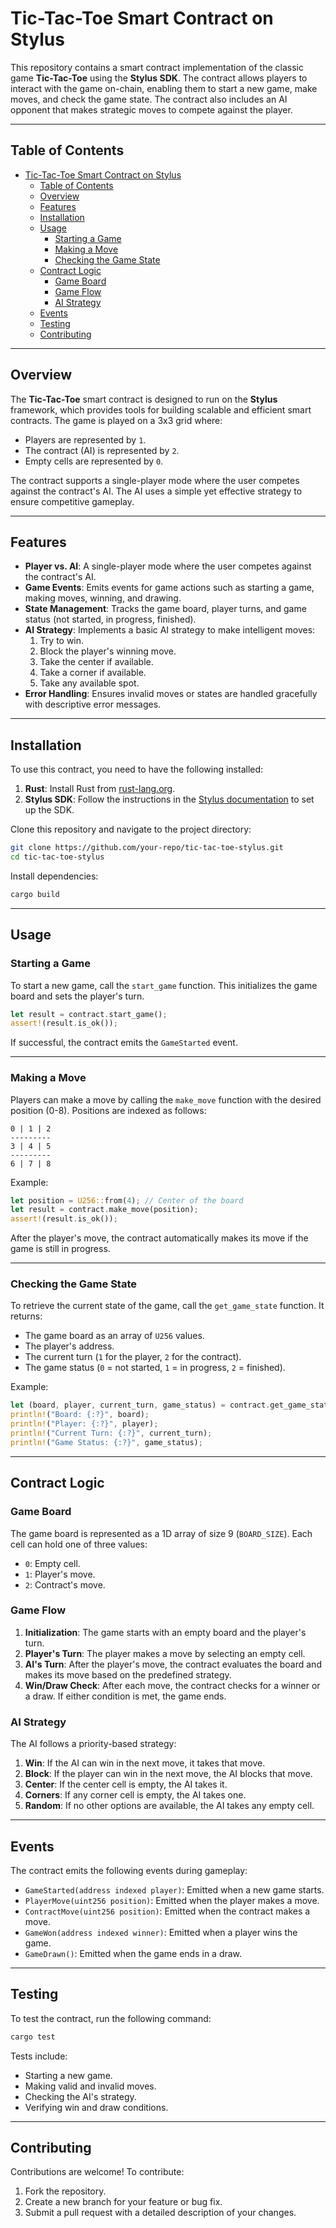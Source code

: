 # Tic-Tac-Toe Smart Contract on Stylus

This repository contains a smart contract implementation of the classic game **Tic-Tac-Toe** using the **Stylus SDK**. The contract allows players to interact with the game on-chain, enabling them to start a new game, make moves, and check the game state. The contract also includes an AI opponent that makes strategic moves to compete against the player.

---

## Table of Contents

- [Tic-Tac-Toe Smart Contract on Stylus](#tic-tac-toe-smart-contract-on-stylus)
  - [Table of Contents](#table-of-contents)
  - [Overview](#overview)
  - [Features](#features)
  - [Installation](#installation)
  - [Usage](#usage)
    - [Starting a Game](#starting-a-game)
    - [Making a Move](#making-a-move)
    - [Checking the Game State](#checking-the-game-state)
  - [Contract Logic](#contract-logic)
    - [Game Board](#game-board)
    - [Game Flow](#game-flow)
    - [AI Strategy](#ai-strategy)
  - [Events](#events)
  - [Testing](#testing)
  - [Contributing](#contributing)

---

## Overview

The **Tic-Tac-Toe** smart contract is designed to run on the **Stylus** framework, which provides tools for building scalable and efficient smart contracts. The game is played on a 3x3 grid where:
- Players are represented by `1`.
- The contract (AI) is represented by `2`.
- Empty cells are represented by `0`.

The contract supports a single-player mode where the user competes against the contract's AI. The AI uses a simple yet effective strategy to ensure competitive gameplay.

---

## Features

- **Player vs. AI**: A single-player mode where the user competes against the contract's AI.
- **Game Events**: Emits events for game actions such as starting a game, making moves, winning, and drawing.
- **State Management**: Tracks the game board, player turns, and game status (not started, in progress, finished).
- **AI Strategy**: Implements a basic AI strategy to make intelligent moves:
  1. Try to win.
  2. Block the player's winning move.
  3. Take the center if available.
  4. Take a corner if available.
  5. Take any available spot.
- **Error Handling**: Ensures invalid moves or states are handled gracefully with descriptive error messages.

---

## Installation

To use this contract, you need to have the following installed:

1. **Rust**: Install Rust from [rust-lang.org](https://www.rust-lang.org/tools/install).
2. **Stylus SDK**: Follow the instructions in the [Stylus documentation](https://stylus-sdk.alchemy.com/) to set up the SDK.

Clone this repository and navigate to the project directory:

```bash
git clone https://github.com/your-repo/tic-tac-toe-stylus.git
cd tic-tac-toe-stylus
```

Install dependencies:

```bash
cargo build
```

---

## Usage

### Starting a Game

To start a new game, call the `start_game` function. This initializes the game board and sets the player's turn.

```rust
let result = contract.start_game();
assert!(result.is_ok());
```

If successful, the contract emits the `GameStarted` event.

---

### Making a Move

Players can make a move by calling the `make_move` function with the desired position (0-8). Positions are indexed as follows:

```
0 | 1 | 2
---------
3 | 4 | 5
---------
6 | 7 | 8
```

Example:

```rust
let position = U256::from(4); // Center of the board
let result = contract.make_move(position);
assert!(result.is_ok());
```

After the player's move, the contract automatically makes its move if the game is still in progress.

---

### Checking the Game State

To retrieve the current state of the game, call the `get_game_state` function. It returns:
- The game board as an array of `U256` values.
- The player's address.
- The current turn (`1` for the player, `2` for the contract).
- The game status (`0` = not started, `1` = in progress, `2` = finished).

Example:

```rust
let (board, player, current_turn, game_status) = contract.get_game_state();
println!("Board: {:?}", board);
println!("Player: {:?}", player);
println!("Current Turn: {:?}", current_turn);
println!("Game Status: {:?}", game_status);
```

---

## Contract Logic

### Game Board

The game board is represented as a 1D array of size 9 (`BOARD_SIZE`). Each cell can hold one of three values:
- `0`: Empty cell.
- `1`: Player's move.
- `2`: Contract's move.

### Game Flow

1. **Initialization**: The game starts with an empty board and the player's turn.
2. **Player's Turn**: The player makes a move by selecting an empty cell.
3. **AI's Turn**: After the player's move, the contract evaluates the board and makes its move based on the predefined strategy.
4. **Win/Draw Check**: After each move, the contract checks for a winner or a draw. If either condition is met, the game ends.

### AI Strategy

The AI follows a priority-based strategy:
1. **Win**: If the AI can win in the next move, it takes that move.
2. **Block**: If the player can win in the next move, the AI blocks that move.
3. **Center**: If the center cell is empty, the AI takes it.
4. **Corners**: If any corner cell is empty, the AI takes one.
5. **Random**: If no other options are available, the AI takes any empty cell.

---

## Events

The contract emits the following events during gameplay:

- `GameStarted(address indexed player)`: Emitted when a new game starts.
- `PlayerMove(uint256 position)`: Emitted when the player makes a move.
- `ContractMove(uint256 position)`: Emitted when the contract makes a move.
- `GameWon(address indexed winner)`: Emitted when a player wins the game.
- `GameDrawn()`: Emitted when the game ends in a draw.

---

## Testing

To test the contract, run the following command:

```bash
cargo test
```

Tests include:
- Starting a new game.
- Making valid and invalid moves.
- Checking the AI's strategy.
- Verifying win and draw conditions.

---

## Contributing

Contributions are welcome! To contribute:
1. Fork the repository.
2. Create a new branch for your feature or bug fix.
3. Submit a pull request with a detailed description of your changes.

